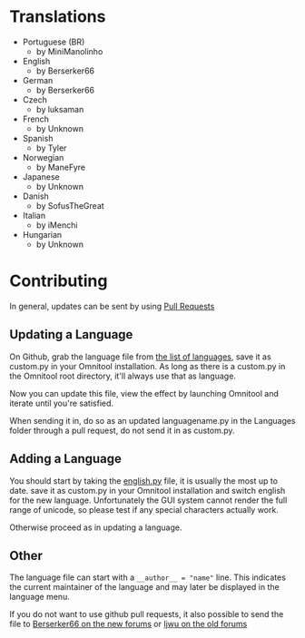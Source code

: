 Translations
============

* Portuguese (BR)
    * by MiniManolinho
* English
    * by Berserker66
* German
    * by Berserker66
* Czech
    * by luksaman
* French
    * by Unknown
* Spanish
    * by Tyler
* Norwegian
    * by ManeFyre
* Japanese
    * by Unknown
* Danish
    * by SofusTheGreat
* Italian
    * by iMenchi
* Hungarian
    * by Unknown
    
Contributing
============

In general, updates can be sent by using [Pull Requests](https://help.github.com/articles/using-pull-requests/)

Updating a Language
-------------------
On Github, grab the language file from [the list of languages](https://github.com/Berserker66/omnitool/tree/master/Language), 
save it as custom.py in your Omnitool installation.
As long as there is a custom.py in the Omnitool root directory, it'll always use that as language.

Now you can update this file, view the effect by launching Omnitool and iterate until you're satisfied.

When sending it in, do so as an updated languagename.py in the Languages folder through a pull request, do not send it in as custom.py.

Adding a Language
-----------------
You should start by taking the [english.py](https://github.com/Berserker66/omnitool/blob/master/Language/english.py) file, it is usually the most up to date.
save it as custom.py in your Omnitool installation and switch english for the new language.
Unfortunately the GUI system cannot render the full range of unicode, so please test if any special characters actually work.

Otherwise proceed as in updating a language.

Other
-----
The language file can start with a  `__author__ = "name"` line. This indicates the current maintainer of the language and may later be displayed in the language menu.

If you do not want to use github pull requests, it also possible to send the file to [Berserker66 on the new forums](http://forums.terraria.org/index.php?members/berserker66.21440/) or [Ijwu on the old forums](http://www.terrariaonline.com/members/ijwu.14468/)